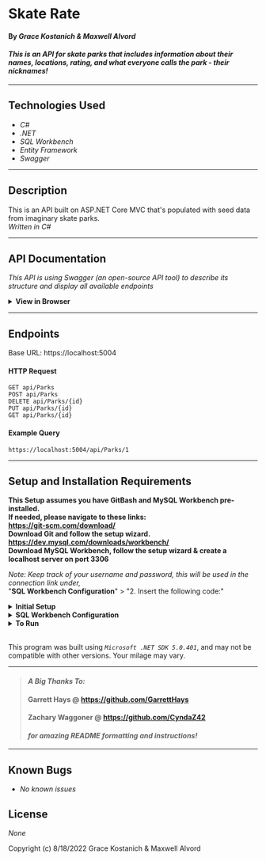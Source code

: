 # Skate Rate

#### By _**Grace Kostanich & Maxwell Alvord**_   

#### _This is an API for skate parks that includes information about their names, locations, rating, and what everyone calls the park - their nicknames!_  

---


## Technologies Used

* _C#_
* _.NET_
* _SQL Workbench_
* _Entity Framework_
* _Swagger_

---
## Description

This is an API built on ASP.NET Core MVC that's populated with seed data from imaginary skate parks.   
_Written in C#_

---
## API Documentation
_This API is using Swagger (an open-source API tool) to describe its structure and display all available endpoints_

<details>
<summary><strong>View in Browser</strong></summary>
<ol>
<li> Follow the project <strong>Setup and Installation Requirements</strong> below & run the application in a terminal inside the projects root directory with   

```$ dotnet run```
<li> Open the application in a browser by selecting the provided link in your terminal   

(Ex:|| https://localhost:5004) 

<li> Add <strong>"/swagger"</strong> to the end of the URL path to view API structure and all endpoints    

(Ex:|| https://localhost:5004/swagger)

<br>
</details>

---
## Endpoints

Base URL: https://localhost:5004

#### HTTP Request

```
GET api/Parks
POST api/Parks
DELETE api/Parks/{id}
PUT api/Parks/{id}
GET api/Parks/{id}
```

#### Example Query

```
https://localhost:5004/api/Parks/1
```

---

## Setup and Installation Requirements
**This Setup assumes you have GitBash and MySQL Workbench pre-installed.   
If needed, please navigate to these links:  
https://git-scm.com/download/  
Download Git and follow the setup wizard.  
https://dev.mysql.com/downloads/workbench/  
Download MySQL Workbench, follow the setup wizard & create a localhost server on port 3306**


*Note: Keep track of your username and password, this will be used in the connection link under,*  
"**SQL Workbench Configuration**" > "2. Insert the following code:"

<details>
<summary><strong>Initial Setup</strong></summary>
<ol>
<li>Copy the git repository url: https://github.com/User8240/More-swag.git
<li>Open a terminal and navigate to your Desktop with <strong>cd</strong> command
<li>Run,   
<strong>$ git clone https://github.com/User8240/More-swag.git</strong>
<li>In the terminal, navigate into the projects root directory, "SkateRate".
<li>Move onto "SQL Workbench Configuration" instructions below to build the necessary database.
<br>
</details>

<details>
<summary><strong>SQL Workbench Configuration</strong></summary>
<ol>
<li>Create an appsetting.Development.json file in the "SkatePark" directory  
   <pre>SkatePark
   └── appsetting.json</pre>

<li> Insert the following code: <br>

<pre>{
  "ConnectionStrings": {
    "DefaultConnection": "Server=localhost;Port=3306;database=skate_park;uid=[YOUR-USERNAME-HERE];pwd=[YOUR-PASSWORD-HERE];"
  }
}</pre>
<small>*Note: you must include your password in the code block section labeled "YOUR-PASSWORD-HERE".</small><br>
<small>**Note: you must include your username in the code block section labeled "YOUR-USERNAME-HERE".</small><br>
<small>***Note: if you plan to push this cloned project to a public-facing repository, remember to add the appsettings.Development.json file to your .gitignore before doing so.</small>

<li>In root directory of project folder "SkatePark", run  
<strong>$ dotnet ef migrations add restoreDatabase</strong>
<li>Then run <strong>$ dotnet ef database update</strong>

<ol> 
  <li>Open SQL Workbench.
  <li>Navigate to "skate_park" schema.
  <li>Click the drop down, select "Tables" drop down.
  <li>Verify the table, you should see <strong>parks</strong>.
  
</details>

<details>
<summary><strong>To Run</strong></summary>
Navigate to:  
   <pre>SkatePark/</pre>

Run ```$ dotnet restore``` in the terminal.<br>
Run ```$ dotnet run``` in the terminal.
</details>
<br>

This program was built using *`Microsoft .NET SDK 5.0.401`*, and may not be compatible with other versions. Your milage may vary.

---

>#### _**A Big Thanks To:**_ 
>#### **Garrett Hays @ https://github.com/GarrettHays**    
>#### **Zachary Waggoner @ https://github.com/CyndaZ42**  
>#### _**for amazing README formatting and instructions!**_  

---

## Known Bugs

* _No known issues_

## License

_None_


Copyright (c) 8/18/2022 Grace Kostanich & Maxwell Alvord